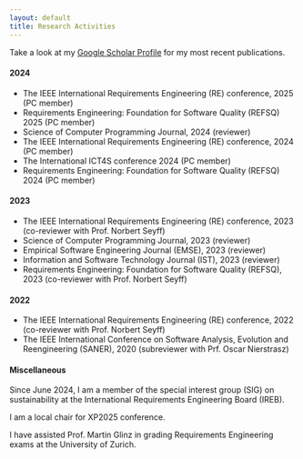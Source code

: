 ```yaml
---
layout: default
title: Research Activities
---
```


Take a look at my [Google Scholar Profile](https://scholar.google.de/citations?user=y4KM2XAAAAAJ&hl=en) for my most recent publications.<br>


#### 2024

* The IEEE International Requirements Engineering (RE) conference, 2025 (PC member) 
* Requirements Engineering: Foundation for Software Quality (REFSQ) 2025 (PC member)
* Science of Computer Programming Journal, 2024 (reviewer) 
* The IEEE International Requirements Engineering (RE) conference, 2024 (PC member) 
* The International ICT4S conference 2024 (PC member)
* Requirements Engineering: Foundation for Software Quality (REFSQ) 2024 (PC member)

#### 2023

* The IEEE International Requirements Engineering (RE) conference, 2023 (co-reviewer with Prof. Norbert Seyff) 
* Science of Computer Programming Journal, 2023 (reviewer) 
* Empirical Software Engineering Journal (EMSE), 2023 (reviewer) 
* Information and Software Technology Journal (IST), 2023 (reviewer) 
* Requirements Engineering: Foundation for Software Quality (REFSQ), 2023 (co-reviewer with Prof. Norbert Seyff)

#### 2022

* The IEEE International Requirements Engineering (RE) conference, 2022 (co-reviewer with Prof. Norbert Seyff) 
* The IEEE International Conference on Software Analysis, Evolution and Reengineering (SANER), 2020 (subreviewer with Prf. Oscar Nierstrasz)<br>

#### Miscellaneous
Since June 2024, I am a member of the special interest group (SIG) on sustainability at the International Requirements Engineering Board (IREB).

I am a local chair for XP2025 conference.

I have assisted Prof. Martin Glinz in grading Requirements Engineering exams at the University of Zurich. 

